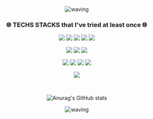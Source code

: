 <div align="center">
 
![waving](https://capsule-render.vercel.app/api?type=waving&height=250&text=Hi&#44;&#32;I&#39;m&#32;Hyerim&#33;&fontAlign=50&fontAlignY=40&color=gradient&customColorList=1)

<h3 align="center">🌐 TECHS STACKS that I've tried at least once 🌐 </h3>

![](https://img.shields.io/badge/-Java-007396?style=flat-square&logo=java&logoColor=white) ![](https://img.shields.io/badge/-Spring-6DB33F?style=flat-square&logo=spring&logoColor=white) ![](https://img.shields.io/badge/-SpringBoot-6DB33F?style=flat-square&logo=springboot&logoColor=white) ![](https://img.shields.io/badge/-Node.js-339933?style=flat-square&logo=node.js&logoColor=white) ![](https://img.shields.io/badge/-Python-3776AB?style=flat-square&logo=python&logoColor=white)
 
![](https://img.shields.io/badge/-Oracle-F80000?style=flat-square&logo=oracle&logoColor=white) ![](https://img.shields.io/badge/-MySQL-4479A1?style=flat-square&logo=MySQL&logoColor=white) ![](https://img.shields.io/badge/-MongoDB-47A248?style=flat-square&logo=MongoDB&logoColor=white)
 
![](https://img.shields.io/badge/-HTML5-E34F26?style=flat-square&logo=css3&logoColor=white) ![](https://img.shields.io/badge/-CSS3-1572B6?style=flat-square&logo=css3&logoColor=white) ![](https://img.shields.io/badge/-Javascript-yellow?style=flat-square&logo=javascript&logoColor=white) ![](https://img.shields.io/badge/-React-61DAFB?style=flat-square&logo=react&logoColor=white)
 
![](https://img.shields.io/badge/-Git-F05032?style=flat-square&logo=Git&logoColor=white)
 
<br>
 
![Anurag's GitHub stats](https://github-readme-stats.vercel.app/api?username=Hyerim926&show_icons=true&theme=buefy&count_private=true)

![waving](https://capsule-render.vercel.app/api?section=footer&type=waving&color=gradient&customColorList=1)
 
</div>
